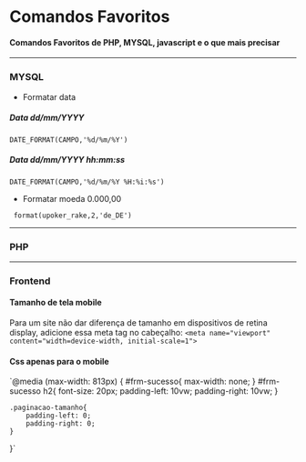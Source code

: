 # Comandos Favoritos
#### Comandos Favoritos de PHP, MYSQL, javascript e o que mais precisar

------------


### MYSQL
- Formatar data

##### Data dd/mm/YYYY

`DATE_FORMAT(CAMPO,'%d/%m/%Y')`

##### Data dd/mm/YYYY hh:mm:ss

`DATE_FORMAT(CAMPO,'%d/%m/%Y %H:%i:%s')`

- Formatar moeda 0.000,00

` format(upoker_rake,2,'de_DE')`

------------


### PHP


------------


### Frontend

#### Tamanho de tela mobile
Para um site não dar diferença de tamanho em dispositivos de retina display, adicione essa meta tag no cabeçalho:
`<meta name="viewport" content="width=device-width, initial-scale=1">`

#### Css apenas para o mobile
`@media (max-width: 813px) {
    #frm-sucesso{
        max-width: none;
    }
    #frm-sucesso h2{
        font-size: 20px;
        padding-left: 10vw;
        padding-right: 10vw;
    }

    .paginacao-tamanho{
        padding-left: 0;
        padding-right: 0;
    }
}`
